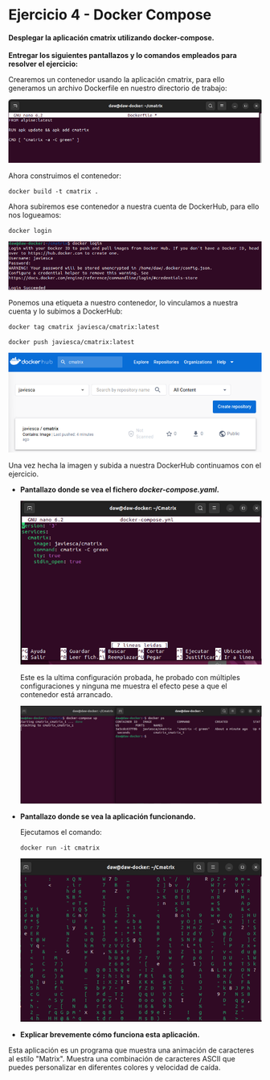 # Ejercicio 4 - Docker Compose

#### **Desplegar la aplicación cmatrix utilizando docker-compose.** 

**Entregar los siguientes pantallazos y lo comandos empleados para resolver el ejercicio:** 

Crearemos un contenedor usando la aplicación cmatrix, para ello generamos un archivo Dockerfile en nuestro directorio de trabajo:

![image-20230208195950675](./assets/image-20230208195950675.png)

Ahora construimos el contenedor:

```
docker build -t cmatrix .
```

Ahora subiremos ese contenedor a nuestra cuenta de DockerHub, para ello nos logueamos:

```
docker login
```

![image-20230208200212031](./assets/image-20230208200212031.png)

Ponemos una etiqueta a nuestro contenedor, lo vinculamos a nuestra cuenta y lo subimos a DockerHub:

```
docker tag cmatrix javiesca/cmatrix:latest
```

```
docker push javiesca/cmatrix:latest
```

![image-20230208200418002](./assets/image-20230208200418002.png)

Una vez hecha la imagen y subida a nuestra DockerHub continuamos con el ejercicio.

- **Pantallazo donde se vea el fichero *docker-compose.yaml*.** 

  ![image-20230210085651423](./assets/image-20230210085651423.png)

  Este es la ultima configuración probada, he probado con múltiples configuraciones y ninguna me muestra el efecto pese a que el contenedor está arrancado.

  

  ![image-20230210085843513](./assets/image-20230210085843513.png)

  

- **Pantallazo donde se vea la aplicación funcionando.** 

  Ejecutamos el comando:

  ```
  docker run -it cmatrix
  ```

  ![image-20230210090034844](./assets/image-20230210090034844.png)

- **Explicar brevemente cómo funciona esta aplicación.**

Esta aplicación es un programa que muestra una animación de caracteres al estilo "Matrix". Muestra una combinación de caracteres ASCII que puedes personalizar en diferentes colores y velocidad de caída.

